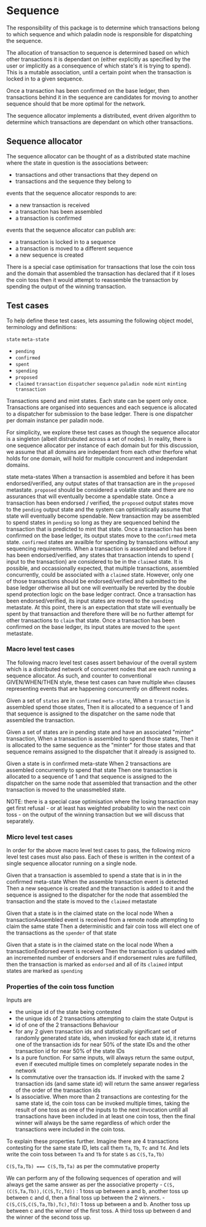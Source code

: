 # Sequence
The responsibility of this package is to determine which transactions belong to which sequence and which paladin node is responsible for dispatching the sequence.

The allocation of transaction to sequence is determined based on which other transactions it is dependant on (either explicitly as specified by the user or implicitly as a consequence of which state's it is trying to spend). This is a mutable association, until a certain point when the transaction is locked in to a given sequence.

Once a transaction has been confirmed on the base ledger, then transactions behind it in the sequence are candidates for moving to another sequence should that be more optimal for the network.

The sequence allocator implements a distributed, event driven algorithm to determine which transactions are dependant on which other transactions. 


## Sequence allocator

The sequence allocator can be thought of as a distributed state machine where the state in question is the associations between:
 - transactions and other transactions that they depend on
 - transactions and the sequence they belong to

events that the sequence allocator responds to are:
 - a new transaction is received
 - a transaction has been assembled
 - a transaction is confirmed

events that the sequence allocator can publish are:
 - a transaction is locked in to a sequence
 - a transaction is moved to a different sequence
 - a new sequence is created

There is a special case optimisation for transactions that lose the coin toss and the domain that assembled the transaction has declared that if it loses the coin toss then it would attempt to reassemble the transaction by spending the output of the winning transaction. 


## Test cases

To help define these test cases, lets assuming the following object model, terminology and definitions:

`state`
`meta-state`
 - `pending`
 - `confirmed`
 - `spent`
 - `spending`
 - `proposed`
 - `claimed`
`transaction`
`dispatcher`
`sequence`
`paladin node`
`mint`
`minting transaction`

Transactions spend and mint states.  Each state can be spent only once. Transactions are organised into sequences and each sequence is allocated to a dispatcher for submission to the base ledger.  There is one dispatcher per domain instance per paladin node.

For simplicity, we explore these test cases as though the sequence allocator is a singleton (albeit distrubuted across a set of nodes).  In reality, there is one sequence allocator per instance of each domain but for this discussion, we assume that all domains are independant from each other therfore what holds for one domain, will hold for multiple concurrent and independant domains.

state meta-states
When a transaction is assembled and before it has been endorsed/verified, any output states of that transaction are in the `proposed` metastate.  `proposed` should be considered a volatile state and there are no assurances that will eventually become a spendable state.
Once a transaction has been endorsed / verified, the `proposed` output states move to the `pending` output state and the system can optimistically assume that state will eventually become spendable. New transaction may be assembled to spend states in `pending` so long as they are sequenced behind the transaction that is predicted to mint that state. 
Once a transaction has been confirmed on the base ledger, its output states move to the `confirmed` meta state. `confirmed` states are availble for spending by transactions without any sequencing requirements.
When a transaction is assembled and before it has been endorsed/verified, any states that transaction intends to spend ( input to the transaction) are considered to be in the `claimed` state.  It is possible, and occassionally expected, that multiple transactions, assembled concurrently, could be associated with a `claimed` state. However, only one of those transactions should be endorsed/verified and submitted to the base ledger otherwise all but one will eventually be reverted by the double spend protection logic on the base ledger contract.
Once a transaction has been endorsed/verified, its input states are moved to the `spending` metastate. At this point, there is an expectation that state will eventually be spent by that transaction and therefore there will be no further attempt for other transactions to `claim` that state.
Once a transaction has been confirmed on the base ledger, its input states are moved to the `spent` metastate. 

### Macro level test cases
The following macro level test cases assert behaviour of the overall system which is a distributed network of concurrent nodes that are each running a sequence allocator.  As such, and counter to conventional GIVEN/WHEN/THEN style, these test cases can have multiple `When` clauses representing events that are happening concurrently on different nodes.

Given a set of `states` are in `confirmed` `meta-state`,
When a `transaction` is assembled  spend those states, 
Then it is allocated to a sequence of 1 and that sequence is assigned to the dispatcher on the same node that assembled the transaction.

Given a set of states are in pending state and have an associated "minter" transaction,
When a transaction is assembled to spend those states, 
Then it is allocated to the same sequence as the "minter" for those states and that sequence remains assigned to the dispatcher that it already is assigned to.

Given a state is in confirmed meta-state
When 2 transactions are assembled concurrently to spend that state 
Then one transaction is allocated to a sequence of 1 and that sequence is assigned to the dispatcher on the same node that assembled that transaction and the other transaction is moved to the unassmebled state.

NOTE: there is a special case optimisation where the losing transaction may get first refusal - or at least has weighted probability to win the next coin toss - on the output of the winning transaction but we will discuss that separately.

### Micro level test cases
In order for the above macro level test cases to pass, the following micro level test cases must also pass. Each of these is written in the context of a single sequence allocator running on a single node.

Given that a transaction is assembled to spend a state that is in in the confirmed meta-state
When the assemble transaction event is detected
Then a new sequence is created and the transaction is added to it and the sequence is assigned to the dispatcher for the node that assembled the transaction and the state is moved to the `claimed` metastate

Given that a state is in the claimed state on the local node
When a transactionAssembled event is received from a remote node attempting to claim the same state
Then a determinisitic and fair coin toss will elect one of the transactions as the `spender` of that state 

Given that a state is in the claimed state on the local node
When a transactionEndorsed event is received
Then the transaction is updated with an incremented number of endorsers and if endorsement rules are fulfilled, then the transaction is marked as `endorsed` and all of its `claimed` intput states are marked as `spending`

### Properties of the coin toss function
Inputs are 
 - the unique id of the state being contested
 - the unique ids of 2 transactions attempting to claim the state
Output is
 - id of one of the 2 transactions
Behaviour
 - for any 2 given transaction ids and statistically significant set of randomly generated state ids, when invoked for each state id, it returns one of the transaction ids for near 50% of the state IDs and the other transaction id for near 50% of the state IDs
 - Is a pure function. For same inputs, will always return the same output, even if executed multiple times on completely separate nodes in the network 
 - Is commutative over the transaction ids. If invoked with the same 2 transaction ids (and same state id) will return the same answer regarless of the order of the transaction ids
 - Is associative.  When more than 2 transactions are contesting for the same state id, the coin toss can be invoked multiple times, taking the result of one toss as one of the inputs to the next invocation untill all transactions have been included in at least one coin toss, then the final winner will always be the same regardless of which order the transactions were included in the coin toss.  
  
To explain these properties further.  Imagine there are 4 transactions contesting for the same state ID, lets call them `Ta`, `Tb`, `Tc` and `Td`. And lets write the coin toss between `Ta` and `Tb` for state `S` as `C(S,Ta,Tb)`
  
  `C(S,Ta,Tb) === C(S,Tb,Ta)` as per the commutative property
  
   We can perform any of the following sequences of operation and will always get the same answer as per the associative property
    - `C(S,(C(S,Ta,Tb)),(C(S,Tc,Td))` : 1 toss up between a and b, another toss up between c and d, then a final toss up between the 2 winners.
    - `C(S,C(S,C(S,Ta,Tb),Tc),Td)`: 1 toss up between a and b. Another toss up between c and the winner of the first toss. A third toss up between d and the winner of the second toss up.

